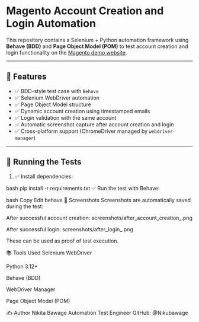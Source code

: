 # Magento Account Creation and Login Automation

This repository contains a Selenium + Python automation framework using **Behave (BDD)** and **Page Object Model (POM)** to test account creation and login functionality on the [Magento demo website](https://magento.softwaretestingboard.com/).

---

## 🚀 Features

- ✅ BDD-style test case with `Behave`
- ✅ Selenium WebDriver automation
- ✅ Page Object Model structure
- ✅ Dynamic account creation using timestamped emails
- ✅ Login validation with the same account
- ✅ Automatic screenshot capture after account creation and login
- ✅ Cross-platform support (ChromeDriver managed by `webdriver-manager`)

---

## 🧪 Running the Tests

1. ✅ Install dependencies:

bash
pip install -r requirements.txt
✅ Run the test with Behave:

bash
Copy
Edit
behave
📸 Screenshots
Screenshots are automatically saved during the test:

After successful account creation:
screenshots/after_account_creation_<timestamp>.png

After successful login:
screenshots/after_login_<timestamp>.png

These can be used as proof of test execution.

📚 Tools Used
Selenium WebDriver

Python 3.12+

Behave (BDD)

WebDriver Manager

Page Object Model (POM)

✍️ Author
Nikita Bawage
Automation Test Engineer
GitHub: @Nikubawage
